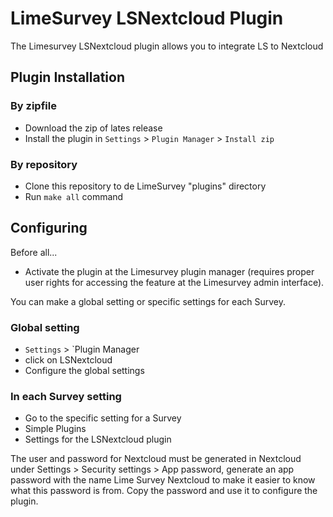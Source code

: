 # LimeSurvey LSNextcloud Plugin

The Limesurvey LSNextcloud plugin allows you to integrate LS to Nextcloud

## Plugin Installation

### By zipfile

- Download the zip of lates release
- Install the plugin in `Settings` > `Plugin Manager` > `Install zip`

### By repository

- Clone this repository to de LimeSurvey "plugins" directory
- Run `make all` command

## Configuring

Before all...

- Activate the plugin at the Limesurvey plugin manager (requires proper user rights for accessing the feature at the Limesurvey admin interface).

You can make a global setting or specific settings for each Survey.

### Global setting
- `Settings` > `Plugin Manager
- click on LSNextcloud
- Configure the global settings

### In each Survey setting
- Go to the specific setting for a Survey
- Simple Plugins
- Settings for the LSNextcloud plugin 

The user and password for Nextcloud must be generated in Nextcloud under Settings > Security settings > App password, generate an app password with the name Lime Survey Nextcloud to make it easier to know what this password is from. Copy the password and use it to configure the plugin.